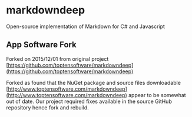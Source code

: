 # markdowndeep

Open-source implementation of Markdown for C# and Javascript

## App Software Fork

Forked on 2015/12/01 from original project [https://github.com/toptensoftware/markdowndeep](https://github.com/toptensoftware/markdowndeep)

Forked as found that the NuGet package and source files downloadable [http://www.toptensoftware.com/markdowndeep](http://www.toptensoftware.com/markdowndeep) appear to be somewhat out of date. Our project required fixes available in the source GitHub repository hence fork and rebuild.





